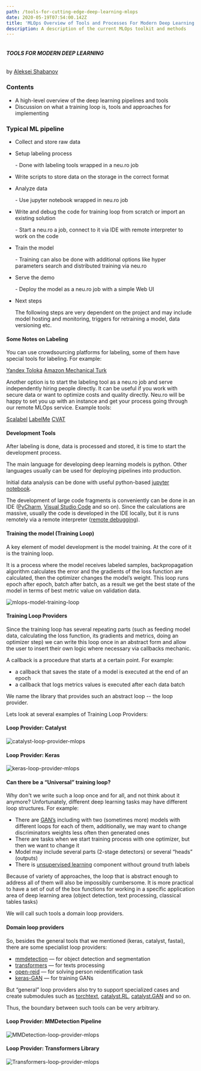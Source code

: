 ```yaml
---
path: /tools-for-cutting-edge-deep-learning-mlops
date: 2020-05-19T07:54:00.142Z
title: 'MLOps Overview of Tools and Processes For Modern Deep Learning  '
description: A description of the current MLOps toolkit and methods
---
```

![]()



###### **TOOLS FOR MODERN DEEP LEARNING**

by [Aleksei Shabanov](emailto:aleksei.shabanov@neuromation.io)

### Contents

* A high-level overview of the deep learning pipelines and tools 
* Discussion on what a training loop is, tools and approaches for implementing

### Typical ML pipeline

* Collect and store raw data
* Setup labeling process

  \- Done with labeling tools wrapped in a neu.ro job
* Write  scripts to store data on the storage in the correct format 
* Analyze data

  \- Use jupyter notebook wrapped in neu.ro job
* Write and debug the code for training loop from scratch or import an existing solution

  \- Start a neu.ro a job, connect to it via IDE with remote interpreter to work on the code
* Train the model

  \- Training can also be done with additional options like hyper parameters search and distributed training via neu.ro
* Serve the demo

  \- Deploy the model as a neu.ro job with a simple Web UI
* Next steps

   The following steps are very dependent on the project and may include model hosting and monitoring, triggers for retraining a model, data versioning etc.

#### <a name="labeling"></a> Some Notes on Labeling

You can use crowdsourcing platforms for labeling, some of them have special tools for labeling. For example: 

[Yandex Toloka](https://toloka.yandex.ru/) [Amazon Mechanical Turk](https://www.mturk.com/)

Another option is to start the labeling tool as a neu.ro job and serve independently hiring people directly. It can be useful if you work with secure data or want to optimize costs and quality directly. Neu.ro will be happy to set you up with an instance and get your process going through our remote MLOps service. Example tools: 

[Scalabel](https://github.com/scalabel/scalabel) [LabelMe](http://labelme2.csail.mit.edu/Release3.0/index.php?message=1) [CVAT](https://github.com/opencv/cvat)

#### Development Tools

After labeling is done, data is processed and stored, it is time to start the development process.

The main language for developing deep learning models is python. Other languages usually can be used for deploying pipelines into production.

Initial data analysis can be done with useful python-based [jupyter notebook](https://jupyter.org/).

The development of large code fragments is conveniently can be done in an IDE ([PyCharm](https://www.jetbrains.com/ru-ru/pycharm/), [Visual Studio Code](https://code.visualstudio.com/) and so on). Since the calculations are massive, usually the code is developed in the IDE locally, but it is runs remotely via a remote interpreter ([remote debugging](https://www.jetbrains.com/help/pycharm/remote-debugging-with-product.html)).

#### Training the model (Training Loop)

A key element of model development is the model training. At the core of it is the training loop. 

It is a process where the model receives labeled samples, backpropagation algorithm calculates the error and the gradients of the loss function are calculated, then the optimizer changes the model’s weight. This loop runs epoch after epoch, batch after batch, as a result we get the best state of the model in terms of best metric value on validation data.

![mlops-model-training-loop](../../assets/model_training_loop.png "Model Training Loop (mlops)")

#### Training Loop Providers

Since the training loop has several repeating parts (such as feeding model data, calculating the loss function, its gradients and metrics, doing an optimizer step) we can write this loop once in an abstract form  and allow the user to insert their own logic where necessary via callbacks mechanic.

A callback is a procedure that starts at a certain point. For example:

* a callback that saves the state of a model is executed at the end of an epoch
* a callback that logs metrics values is executed after each data batch

We name the library that provides such an abstract loop -- the loop provider.

Lets look at several examples of Training Loop Providers:

#### Loop Provider: Catalyst

![catalyst-loop-provider-mlops](../../assets/catalyst.png "Catalyst loop MLOps")

#### Loop Provider: Keras

![keras-loop-provider-mlops](../../assets/keras.png "Keras loop MLOps")

#### Can there be a “Universal” training loop?

Why don't we write such a loop once and for all, and not think about it anymore? Unfortunately, different deep learning tasks may have different loop structures. For example:

* There are [GAN’s](https://en.wikipedia.org/wiki/Generative_adversarial_network) including with two (sometimes more) models with different loops for each of them, additionally, we may want to change discriminators weights less often then generated ones
* There are tasks when we start training process with one optimizer, but then we want to change it
* Model may include several parts (2-stage detectors) or several “heads” (outputs)
* There is [unsupervised learning](https://en.wikipedia.org/wiki/Unsupervised_learning) component without ground truth labels

Because of variety of approaches, the loop that is abstract enough to address all of them will also be impossibly cumbersome. It is more practical to have a set of out of the box functions for working in a specific application area of deep learning area (object detection, text processing, classical tables tasks)

We will call such tools a domain loop providers.

#### Domain loop providers

So, besides the general tools that we mentioned (keras, catalyst, fastai), there are some specialist loop providers:

* [mmdetection](https://github.com/open-mmlab/mmdetection) — for object detection and segmentation
* [transformers](https://github.com/huggingface/transformers) — for texts processing
* [open-reid](https://github.com/Cysu/open-reid) — for solving person reidentification task
* [keras-GAN](https://github.com/eriklindernoren/Keras-GAN) — for training GANs

But “general” loop providers also try to support specialized cases and create submodules such as [torchtext](https://pytorch.org/text/),  [catalyst.RL](https://github.com/catalyst-team/catalyst-rl), [catalyst.GAN](https://github.com/catalyst-team/catalyst-rl) and so on. 

Thus, the boundary between such tools can be very arbitrary.

#### Loop Provider: MMDetection Pipeline

![ MMDetection-loop-provider-mlops](../../assets/mmdetection.png "MMDetection loop MLOps")

#### Loop Provider: Transformers Library 

![Transformers-loop-provider-mlops](../../assets/transformers.png "Transformers loop MLOps")